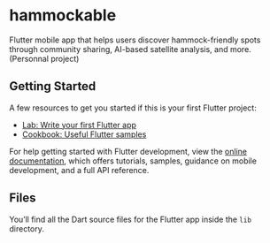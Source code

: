 # hammockable

Flutter mobile app that helps users discover hammock-friendly spots through community sharing, AI-based satellite analysis, and more. (Personnal project)

## Getting Started



A few resources to get you started if this is your first Flutter project:

- [Lab: Write your first Flutter app](https://docs.flutter.dev/get-started/codelab)
- [Cookbook: Useful Flutter samples](https://docs.flutter.dev/cookbook)

For help getting started with Flutter development, view the
[online documentation](https://docs.flutter.dev/), which offers tutorials,
samples, guidance on mobile development, and a full API reference.

## Files

You’ll find all the Dart source files for the Flutter app inside the `lib` directory.
